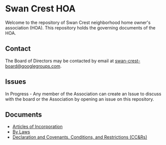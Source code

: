 # Swan Crest HOA

Welcome to the repository of Swan Crest neighborhood home owner's association (HOA). This repository holds the governing documents of the HOA.

## Contact
The Board of Directors may be contacted by email at swan-crest-board@googlegroups.com.

## Issues
In Progress - Any member of the Association can create an Issue to discuss with the board or the Association by opening an issue on this repository.

## Documents
* [Articles of Incorporation](docs/articles_of_incorporation.md)
* [By Laws](./docs/bylaws.md)
* [Declaration and Covenants, Conditions, and Restrictions (CC&Rs)](docs/ccnr.md)